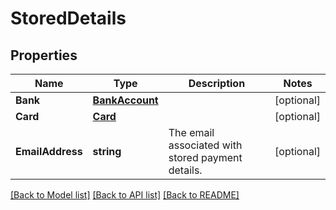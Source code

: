 # StoredDetails

## Properties

Name | Type | Description | Notes
------------ | ------------- | ------------- | -------------
**Bank** | [**BankAccount**](BankAccount.md) |  | [optional] 
**Card** | [**Card**](Card.md) |  | [optional] 
**EmailAddress** | **string** | The email associated with stored payment details. | [optional] 

[[Back to Model list]](../README.md#documentation-for-models) [[Back to API list]](../README.md#documentation-for-api-endpoints) [[Back to README]](../README.md)


